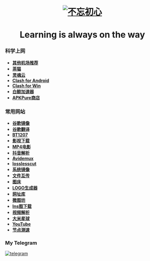 # <h1 align="center">[![不忘初心](https://s1.imagehub.cc/images/2023/08/18/bwcx.png)](https://github.com/Beynon-wh/Beynon-wh/blob/main/001/list.md)</h1>

<h1 align="center">Learning is always on the way</h1>

### 科学上网
- **[其他机场推荐](https://github.com/whaogx/whaogx/blob/main/README1.md)**
- **[茶猫](https://teacat.cloud/#/login)**
- **[灵魂云](https://www.linghunyun.com/#/login)**
- **[Clash for Android](https://pan.quark.cn/s/ef797093daf8)**
- **[Clash for Win](https://pan.quark.cn/s/0b6a9aff7783)**
- **[白鲸加速器](https://www.bjch123.com/?mid=3002)**
- **[APKPure商店](https://apkpure.com/cn/)**

### 常用网站
- **[谷歌镜像](https://kgithub.com/Heroic-Studio/Google-Mirrors)**
- **[谷歌翻译](https://translate.google.com/?hl=zh-CN)**
- **[BT1207](https://bt1207.link/)**
- **[影视下载](https://www.bt-tt.com/)**
- **[MP4电影](https://www.dbmp4.com/)**
- **[抖音解析](https://vtool.pro/)**
- **[Avidemux](https://www.fosshub.com/Avidemux.html)**
- **[losslesscut](https://github.com/mifi/lossless-cut/releases/tag/v3.59.1)**
- **[系统镜像](http://www.msdn3.com/index.html)**
- **[文件互传](https://deershare.com/send)**
- **[图床](https://www.imagehub.cc/)**
- **[LOGO生成器](https://www.logoly.pro/#/)**
- **[网址库](https://www.wangzhiku.com/)**
- **[微图坊](https://www.v2ph.ru/company/XIUREN)**
- **[Ins图下载](https://fastdl.app/zh/photo)**
- **[视频解析](https://pv.vlogdownloader.com/)**
- **[大米星球](https://dmxq.net/)**
- **[YouTube](https://www.youtube.com/)**
- **[节点测速](https://speed.cloudflare.com/)**

### My Telegram
 [![telegram](https://user-images.githubusercontent.com/128218225/226099755-9340f4e0-ff3b-476a-9fb1-02d951cda2b0.png)](http://t.me/whaogx) &emsp;
<!--
**whaogx/whaogx** is a ✨ _special_ ✨ repository because its `README.md` (this file) appears on your GitHub profile.

Here are some ideas to get you started:

- 🔭 I’m currently working on ...
- 🌱 I’m currently learning ...
- 👯 I’m looking to collaborate on ...
- 🤔 I’m looking for help with ...
- 💬 Ask me about ...
- 📫 How to reach me: ...
- 😄 Pronouns: ...
- ⚡ Fun fact: ...
-->
